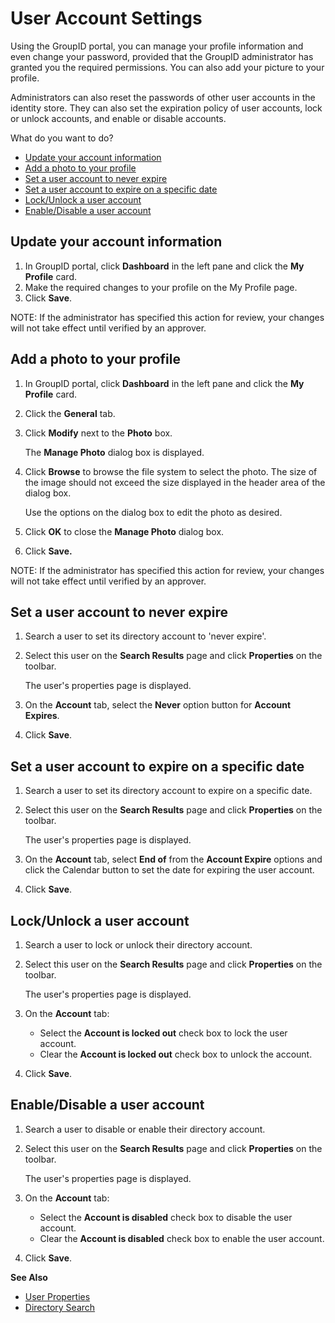 # User Account Settings

Using the GroupID portal, you can manage your profile information and even change your password,
provided that the GroupID administrator has granted you the required permissions. You can also add
your picture to your profile.

Administrators can also reset the passwords of other user accounts in the identity store. They can
also set the expiration policy of user accounts, lock or unlock accounts, and enable or disable
accounts.

What do you want to do?

- [Update your account information](#update-your-account-information)
- [Add a photo to your profile](#add-a-photo-to-your-profile)
- [Set a user account to never expire](#set-a-user-account-to-never-expire)
- [Set a user account to expire on a specific date](#set-a-user-account-to-expire-on-a-specific-date)
- [Lock/Unlock a user account](#lockunlock-a-user-account)
- [Enable/Disable a user account](#enabledisable-a-user-account)

## Update your account information

1. In GroupID portal, click **Dashboard** in the left pane and click the **My Profile** card.
2. Make the required changes to your profile on the My Profile page.
3. Click **Save**.

NOTE: If the administrator has specified this action for review, your changes will not take effect
until verified by an approver.

## Add a photo to your profile

1. In GroupID portal, click **Dashboard** in the left pane and click the **My Profile** card.
2. Click the **General** tab.
3. Click **Modify** next to the **Photo** box.

   The **Manage Photo** dialog box is displayed.

4. Click **Browse** to browse the file system to select the photo. The size of the image should not
   exceed the size displayed in the header area of the dialog box.

   Use the options on the dialog box to edit the photo as desired.

5. Click **OK** to close the **Manage Photo** dialog box.
6. Click **Save.**

NOTE: If the administrator has specified this action for review, your changes will not take effect
until verified by an approver.

## Set a user account to never expire

1. Search a user to set its directory account to 'never expire'.
2. Select this user on the **Search Results** page and click **Properties** on the toolbar.

   The user's properties page is displayed.

3. On the **Account** tab, select the **Never** option button for **Account Expires**.
4. Click **Save**.

## Set a user account to expire on a specific date

1. Search a user to set its directory account to expire on a specific date.
2. Select this user on the **Search Results** page and click **Properties** on the toolbar.

   The user's properties page is displayed.

3. On the **Account** tab, select **End of** from the **Account Expire** options and click the
   Calendar button to set the date for expiring the user account.
4. Click **Save**.

## Lock/Unlock a user account

1. Search a user to lock or unlock their directory account.
2. Select this user on the **Search Results** page and click **Properties** on the toolbar.

   The user's properties page is displayed.

3. On the **Account** tab:

   - Select the **Account is locked out** check box to lock the user account.
   - Clear the **Account is locked out** check box to unlock the account.

4. Click **Save**.

## Enable/Disable a user account

1. Search a user to disable or enable their directory account.
2. Select this user on the **Search Results** page and click **Properties** on the toolbar.

   The user's properties page is displayed.

3. On the **Account** tab:

   - Select the **Account is disabled** check box to disable the user account.
   - Clear the **Account is disabled** check box to enable the user account.

4. Click **Save**.

**See Also**

- [User Properties](/docs/directorymanager/11.0/directorymanager/portal/user/properties/overview.md)
- [Directory Search](/docs/directorymanager/11.0/directorymanager/portal/search/search.md)
